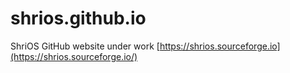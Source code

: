 # shrios.github.io
ShriOS GitHub website under work
[https://shrios.sourceforge.io](https://shrios.sourceforge.io/)
